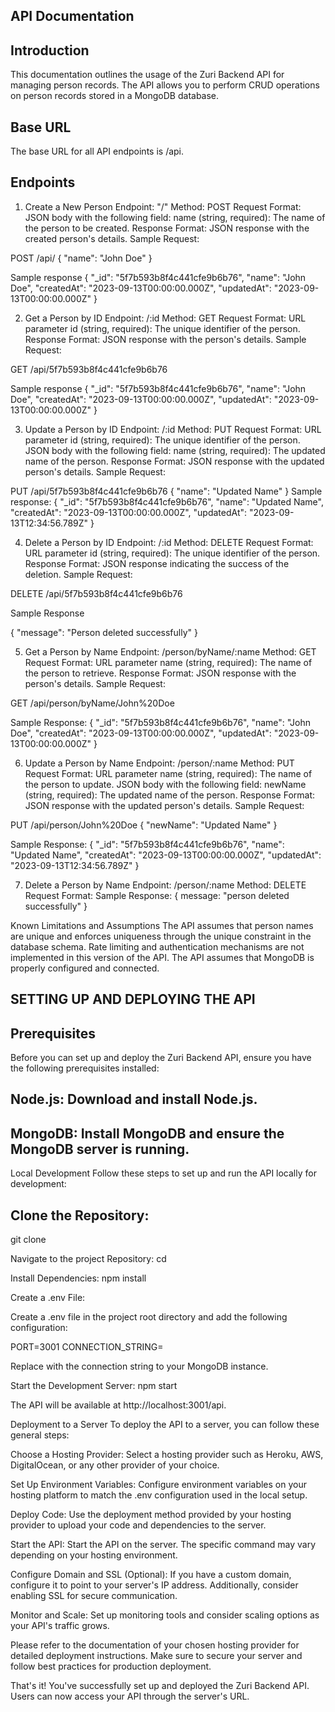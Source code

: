 ## API Documentation
## Introduction
This documentation outlines the usage of the Zuri Backend API for managing person records. The API allows you to perform CRUD operations on person records stored in a MongoDB database.

## Base URL
The base URL for all API endpoints is /api.

## Endpoints
1. Create a New Person
Endpoint: "/"
Method: POST
Request Format:
JSON body with the following field:
name (string, required): The name of the person to be created.
Response Format:
JSON response with the created person's details.
Sample Request:

POST /api/
{
    "name": "John Doe"
}


Sample response
{
    "_id": "5f7b593b8f4c441cfe9b6b76",
    "name": "John Doe",
    "createdAt": "2023-09-13T00:00:00.000Z",
    "updatedAt": "2023-09-13T00:00:00.000Z"
}


2. Get a Person by ID
Endpoint: /:id
Method: GET
Request Format:
URL parameter id (string, required): The unique identifier of the person.
Response Format:
JSON response with the person's details.
Sample Request:

GET /api/5f7b593b8f4c441cfe9b6b76

Sample response 
{
    "_id": "5f7b593b8f4c441cfe9b6b76",
    "name": "John Doe",
    "createdAt": "2023-09-13T00:00:00.000Z",
    "updatedAt": "2023-09-13T00:00:00.000Z"
}

3. Update a Person by ID
Endpoint: /:id
Method: PUT
Request Format:
URL parameter id (string, required): The unique identifier of the person.
JSON body with the following field:
name (string, required): The updated name of the person.
Response Format:
JSON response with the updated person's details.
Sample Request:

PUT /api/5f7b593b8f4c441cfe9b6b76
{
    "name": "Updated Name"
}
 Sample response:
 {
    "_id": "5f7b593b8f4c441cfe9b6b76",
    "name": "Updated Name",
    "createdAt": "2023-09-13T00:00:00.000Z",
    "updatedAt": "2023-09-13T12:34:56.789Z"
}

4. Delete a Person by ID
Endpoint: /:id
Method: DELETE
Request Format:
URL parameter id (string, required): The unique identifier of the person.
Response Format:
JSON response indicating the success of the deletion.
Sample Request:

DELETE /api/5f7b593b8f4c441cfe9b6b76

Sample Response

{
    "message": "Person deleted successfully"
}


5. Get a Person by Name
Endpoint: /person/byName/:name
Method: GET
Request Format:
URL parameter name (string, required): The name of the person to retrieve.
Response Format:
JSON response with the person's details.
Sample Request:

GET /api/person/byName/John%20Doe


Sample Response:
{
    "_id": "5f7b593b8f4c441cfe9b6b76",
    "name": "John Doe",
    "createdAt": "2023-09-13T00:00:00.000Z",
    "updatedAt": "2023-09-13T00:00:00.000Z"
}

6. Update a Person by Name
Endpoint: /person/:name
Method: PUT
Request Format:
URL parameter name (string, required): The name of the person to update.
JSON body with the following field:
newName (string, required): The updated name of the person.
Response Format:
JSON response with the updated person's details.
Sample Request:

PUT /api/person/John%20Doe
{
    "newName": "Updated Name"
}

Sample Response:
{
    "_id": "5f7b593b8f4c441cfe9b6b76",
    "name": "Updated Name",
    "createdAt": "2023-09-13T00:00:00.000Z",
    "updatedAt": "2023-09-13T12:34:56.789Z"
}


7. Delete a Person by Name
Endpoint: /person/:name
Method: DELETE
Request Format:
Sample Response:
{
   message: "person deleted successfully"
}


Known Limitations and Assumptions
The API assumes that person names are unique and enforces uniqueness through the unique constraint in the database schema.
Rate limiting and authentication mechanisms are not implemented in this version of the API.
The API assumes that MongoDB is properly configured and connected.



## SETTING UP AND DEPLOYING THE API
## Prerequisites
Before you can set up and deploy the Zuri Backend API, ensure you have the following prerequisites installed:

## Node.js: Download and install Node.js.
## MongoDB: Install MongoDB and ensure the MongoDB server is running.
Local Development
Follow these steps to set up and run the API locally for development:

## Clone the Repository:
git clone <repository-url>

Navigate to the project Repository:
cd <project-directory>

Install Dependencies:
npm install

Create a .env File:

Create a .env file in the project root directory and add the following configuration:

PORT=3001
CONNECTION_STRING=<your-mongodb-connection-string>


Replace <your-mongodb-connection-string> with the connection string to your MongoDB instance.

Start the Development Server:
npm start

The API will be available at http://localhost:3001/api.

Deployment to a Server
To deploy the API to a server, you can follow these general steps:

Choose a Hosting Provider: Select a hosting provider such as Heroku, AWS, DigitalOcean, or any other provider of your choice.

Set Up Environment Variables: Configure environment variables on your hosting platform to match the .env configuration used in the local setup.

Deploy Code: Use the deployment method provided by your hosting provider to upload your code and dependencies to the server.

Start the API: Start the API on the server. The specific command may vary depending on your hosting environment.

Configure Domain and SSL (Optional): If you have a custom domain, configure it to point to your server's IP address. Additionally, consider enabling SSL for secure communication.

Monitor and Scale: Set up monitoring tools and consider scaling options as your API's traffic grows.

Please refer to the documentation of your chosen hosting provider for detailed deployment instructions. Make sure to secure your server and follow best practices for production deployment.

That's it! You've successfully set up and deployed the Zuri Backend API. Users can now access your API through the server's URL.